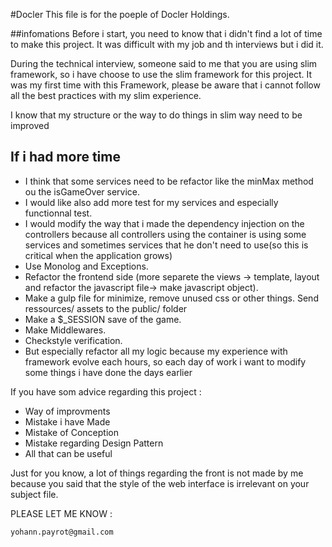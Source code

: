 #Docler
This file is for the poeple of Docler Holdings.

##infomations
Before i start, you need to know that i didn't find a lot of time to make this project.
It was difficult with my job and th interviews but i did it.

During the technical interview, someone said to me that you are using slim framework,
so i have choose to use the slim framework for this project.
It was my first time with this Framework, please be aware that i cannot follow all the best practices with my slim experience.

I know that my structure or the way to do things in slim way need to be improved

## If i had more time

* I think that some services need to be refactor like the minMax method ou the isGameOver service.
* I would like also add more test for my services and especially functionnal test.
* I would modify the way that i made the dependency injection on the controllers
because all controllers using the container is using some services and sometimes services that he don't need to use(so this is critical when the application grows)
* Use Monolog and Exceptions.
* Refactor the frontend side (more separete the views -> template, layout and refactor the javascript file-> make javascript object).
* Make a gulp file for minimize, remove unused css or other things. Send ressources/ assets to the public/ folder
* Make a $_SESSION save of the game.
* Make Middlewares.
* Checkstyle verification.
* But especially refactor all my logic because my experience with framework evolve each hours, so each day of work i want to modify some things i have done the days earlier

If you have som advice regarding this project :
* Way of improvments
* Mistake i have Made
* Mistake of Conception
* Mistake regarding Design Pattern
* All that can be useful

Just for you know, a lot of things regarding the front is not made by me because you said that the style of the web interface is irrelevant on your subject file.

PLEASE LET ME KNOW :

    yohann.payrot@gmail.com